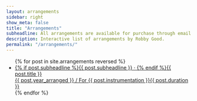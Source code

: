 ```yaml
---
layout: arrangements
sidebar: right
show_meta: false
title: "Arrangements"
subheadline: All arrangements are available for purchase through email!
description: Interactive list of arrangements by Robby Good.
permalink: "/arrangements/"
---
```


<ul class="side-nav">
    {% for post in site.arrangements reversed %}
    <li><a href="{{ site.url }}{{ site.baseurl }}{{ post.url }}">{% if post.subheadline %}{{ post.subheadline }} &middot; {% endif %}<span class="arrangements-list-titles">{{ post.title }}</span><br><span class="arrangements-list-descriptions">{{ post.year_arranged }} / For {{ post.instrumentation }}</span><span class="arrangements-list-duration">{{ post.duration }}</span></a></li>
{% endfor %}
</ul>